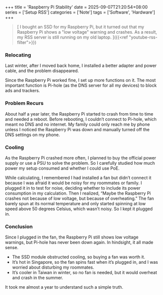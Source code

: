 +++
title = 'Raspberry Pi Stability'
date = 2025-09-07T21:20:54+08:00
series = ['Setup RSS']
categories = ['Note']
tags = ['Software', 'Hardware']
+++
> [
I bought an SSD for my Raspberry Pi, but it turned out that my Raspberry Pi shows a "low voltage" warning and crashes. As a result, my RSS server is still running on my old laptop.
]({{<ref "youtube-rss-filter">}})

### Relocating
Last winter, after I moved back home, I installed a better adapter and power cable, and the problem disappeared.

Since the Raspberry Pi worked fine, I set up more functions on it. The most important function is Pi-hole (as the DNS server for all my devices) to block ads and trackers.

### Problem Recurs
About half a year later, the Raspberry Pi started to crash from time to time and needed a reboot. Before rebooting, I couldn’t connect to Pi-hole, which meant no DNS and no internet. My family could only reach me by phone unless I noticed the Raspberry Pi was down and manually turned off the DNS settings on my phone.

### Cooling
As the Raspberry Pi crashed more often, I planned to buy the official power supply or use a PSU to solve the problem. So I carefully studied how much power my setup consumed and whether I could use PoE.

While calculating, I remembered I had installed a fan but didn’t connect it because I was afraid it would be noisy for my roommates or family. I plugged it in to test for noise, deciding whether to include its power consumption in my calculation. Then I realized, “Maybe the Raspberry Pi crashes not because of low voltage, but because of overheating.” The fan barely spun at its normal temperature and only started spinning at low speed above 50 degrees Celsius, which wasn’t noisy. So I kept it plugged in.

### Conclusion
Since I plugged in the fan, the Raspberry Pi still shows low voltage warnings, but Pi-hole has never been down again. In hindsight, it all made sense.
- The SSD module obstructed cooling, so buying a fan was worth it.
- It’s hot in Singapore, so the fan spins fast when it’s plugged in, and I was worried about disturbing my roommates.
- It’s cooler in Taiwan in winter, so no fan is needed, but it would overheat and crash in the summer.

It took me almost a year to understand such a simple truth.
